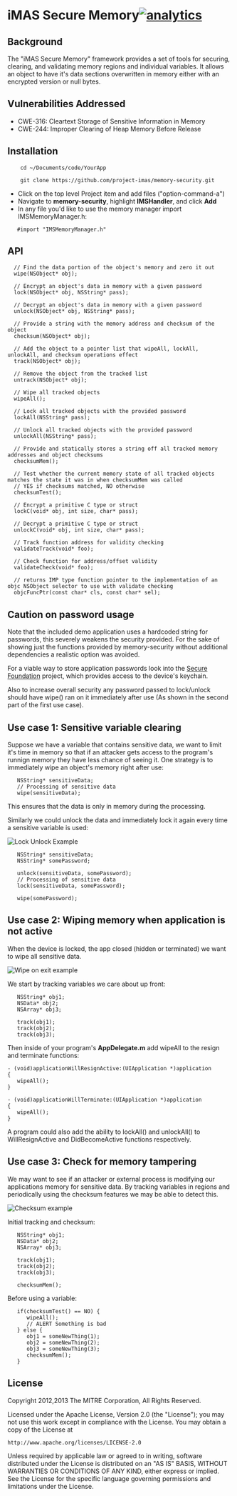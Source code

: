 # iMAS Secure Memory[![analytics](http://www.google-analytics.com/collect?v=1&t=pageview&_s=1&dl=https%3A%2F%2Fgithub.com%2Fproject-imas%2Fmemory-security&_u=MAC~&cid=1757014354.1393964045&tid=UA-38868530-1)]()

## Background

The "iMAS Secure Memory" framework provides a set of tools for securing, clearing, and validating memory regions and individual variables.  It allows an object to have it's data sections overwritten in memory either with an encrypted version or null bytes.

## Vulnerabilities Addressed

 * CWE-316: Cleartext Storage of Sensitive Information in Memory
 * CWE-244: Improper Clearing of Heap Memory Before Release

## Installation


```
    cd ~/Documents/code/YourApp

    git clone https://github.com/project-imas/memory-security.git
```
  * Click on the top level Project item and add files ("option-command-a")
  * Navigate to **memory-security**, highlight **IMSHandler**, and click **Add**
  * In any file you'd like to use the memory manager import IMSMemoryManager.h:
```objc
   #import "IMSMemoryManager.h"
```

## API
```
  // Find the data portion of the object's memory and zero it out
  wipe(NSObject* obj); 
 
  // Encrypt an object's data in memory with a given password
  lock(NSObject* obj, NSString* pass); 
  
  // Decrypt an object's data in memory with a given password
  unlock(NSObject* obj, NSString* pass); 
  
  // Provide a string with the memory address and checksum of the object
  checksum(NSObject* obj);
  
  // Add the object to a pointer list that wipeAll, lockAll, unlockAll, and checksum operations effect
  track(NSObject* obj);
  
  // Remove the object from the tracked list
  untrack(NSObject* obj);
  
  // Wipe all tracked objects
  wipeAll();
  
  // Lock all tracked objects with the provided password
  lockAll(NSString* pass);
  
  // Unlock all tracked objects with the provided password
  unlockAll(NSString* pass);
  
  // Provide and statically stores a string off all tracked memory addresses and object checksums
  checksumMem();
  
  // Test whether the current memory state of all tracked objects matches the state it was in when checksumMem was called
  // YES if checksums matched, NO otherwise
  checksumTest();
  
  // Encrypt a primitive C type or struct
  lockC(void* obj, int size, char* pass);
  
  // Decrypt a primitive C type or struct
  unlockC(void* obj, int size, char* pass);
  
  // Track function address for validity checking
  validateTrack(void* foo);
  
  // Check function for address/offset validity
  validateCheck(void* foo);
  
  // returns IMP type function pointer to the implementation of an objc NSObject selector to use with validate checking
  objcFuncPtr(const char* cls, const char* sel);
``` 

## Caution on password usage

Note that the included demo application uses a hardcoded string for passwords, this severely weakens the security provided.  For the sake of showing just the functions provided by memory-security without additional dependencies a realistic option was avoided.

For a viable way to store application passwords look into the [Secure Foundation](https://github.com/project-imas/securefoundation) project, which provides access to the device's keychain.

Also to increase overall security any password passed to lock/unlock should have wipe() ran on it immediately after use (As shown in the second part of the first use case). 

## Use case 1: Sensitive variable clearing

Suppose we have a variable that contains sensitive data, we want to limit it's time in memory so that if an attacker gets access to the program's runnign memory they have less chance of seeing it. One strategy is to immediately wipe an object's memory right after use:

```
   NSString* sensitiveData;
   // Processing of sensitive data
   wipe(sensitiveData);
```

This ensures that the data is only in memory during the processing.  


Similarly we could unlock the data and immediately lock it again every time a sensitive variable is used:

![Lock Unlock Example](readmeImages/lockUnlockExample.JPG)


```
   NSString* sensitiveData;
   NSString* somePassword;
   
   unlock(sensitiveData, somePassword);
   // Processing of sensitive data
   lock(sensitiveData, somePassword);
   
   wipe(somePassword);
```

## Use case 2: Wiping memory when application is not active

When the device is locked, the app closed (hidden or terminated) we want to wipe all sensitive data.

![Wipe on exit example](readmeImages/wipeAllExample.JPG)

We start by tracking variables we care about up front:
```
   NSString* obj1;
   NSData* obj2;
   NSArray* obj3;
   
   track(obj1);
   track(obj2);
   track(obj3);
```

Then inside of your program's **AppDelegate.m** add wipeAll to the resign and terminate functions:
```
- (void)applicationWillResignActive:(UIApplication *)application
{
   wipeAll();
}

- (void)applicationWillTerminate:(UIApplication *)application
{
   wipeAll();
}
```

A program could also add the ability to lockAll() and unlockAll() to WillResignActive and DidBecomeActive functions respectively.

## Use case 3: Check for memory tampering

We may want to see if an attacker or external process is modifying our applications memory for sensitive data.  By tracking variables in regions and periodically using the checksum features we may be able to detect this.

![Checksum example](readmeImages/checksumExample.JPG)

Initial tracking and checksum:
```
   NSString* obj1;
   NSData* obj2;
   NSArray* obj3;
   
   track(obj1);
   track(obj2);
   track(obj3);
   
   checksumMem();
```

Before using a variable:
```
   if(checksumTest() == NO) {
      wipeAll();
      // ALERT Something is bad
   } else {
      obj1 = someNewThing(1);
      obj2 = someNewThing(2);
      obj3 = someNewThing(3);
      checksumMem();
   }
```

## License

Copyright 2012,2013 The MITRE Corporation, All Rights Reserved.

Licensed under the Apache License, Version 2.0 (the "License");
you may not use this work except in compliance with the License.
You may obtain a copy of the License at

    http://www.apache.org/licenses/LICENSE-2.0

Unless required by applicable law or agreed to in writing, software
distributed under the License is distributed on an "AS IS" BASIS,
WITHOUT WARRANTIES OR CONDITIONS OF ANY KIND, either express or implied.
See the License for the specific language governing permissions and
limitations under the License.

